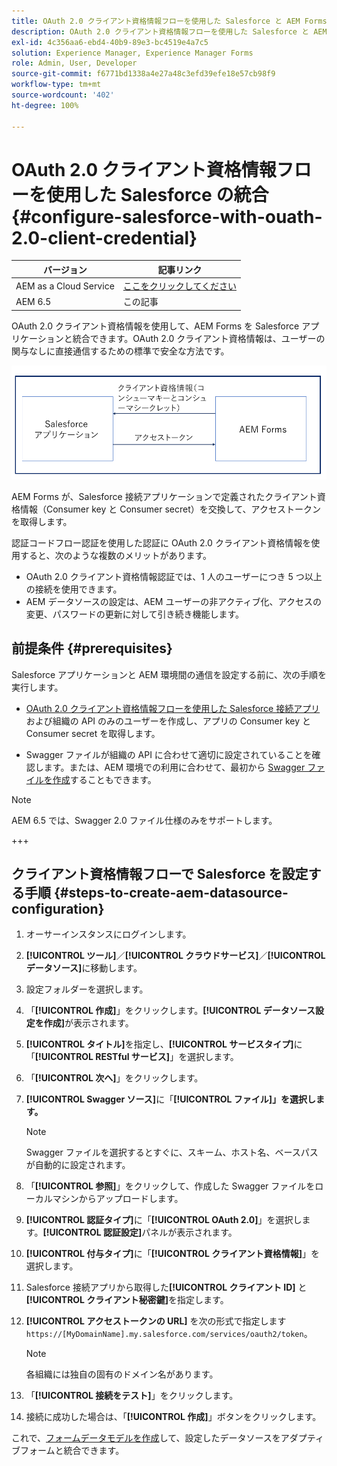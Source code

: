 ```yaml
---
title: OAuth 2.0 クライアント資格情報フローを使用した Salesforce と AEM Forms の統合
description: OAuth 2.0 クライアント資格情報フローを使用した Salesforce と AEM Forms の統合手順
exl-id: 4c356aa6-ebd4-40b9-89e3-bc4519e4a7c5
solution: Experience Manager, Experience Manager Forms
role: Admin, User, Developer
source-git-commit: f6771bd1338a4e27a48c3efd39efe18e57cb98f9
workflow-type: tm+mt
source-wordcount: '402'
ht-degree: 100%

---
```


# OAuth 2.0 クライアント資格情報フローを使用した Salesforce の統合 {#configure-salesforce-with-ouath-2.0-client-credential}

| バージョン | 記事リンク |
| -------- | ---------------------------- |
| AEM as a Cloud Service | [ここをクリックしてください](https://experienceleague.adobe.com/docs/experience-manager-cloud-service/content/forms/integrate/use-form-data-model/oauth2-client-credentials-flow-for-server-to-server-integration.html?lang=ja) |
| AEM 6.5 | この記事 |

OAuth 2.0 クライアント資格情報を使用して、AEM Forms を Salesforce アプリケーションと統合できます。OAuth 2.0 クライアント資格情報は、ユーザーの関与なしに直接通信するための標準で安全な方法です。

![AEM Forms と Salesforce アプリケーション間の通信を設定する際のワークフロー](/help/forms/using/assets/salesforce-workflow.png)

AEM Forms が、Salesforce 接続アプリケーションで定義されたクライアント資格情報（Consumer key と Consumer secret）を交換して、アクセストークンを取得します。

認証コードフロー認証を使用した認証に OAuth 2.0 クライアント資格情報を使用すると、次のような複数のメリットがあります。

* OAuth 2.0 クライアント資格情報認証では、1 人のユーザーにつき 5 つ以上の接続を使用できます。
* AEM データソースの設定は、AEM ユーザーの非アクティブ化、アクセスの変更、パスワードの更新に対して引き続き機能します。

## 前提条件 {#prerequisites}

Salesforce アプリケーションと AEM 環境間の通信を設定する前に、次の手順を実行します。

* [OAuth 2.0 クライアント資格情報フローを使用した Salesforce 接続アプリ](https://help.salesforce.com/s/articleView?id=sf.connected_app_client_credentials_setup.htm&amp;type=5)および組織の API のみのユーザーを作成し、アプリの Consumer key と Consumer secret を取得します。

* Swagger ファイルが組織の API に合わせて適切に設定されていることを確認します。または、AEM 環境での利用に合わせて、最初から [Swagger ファイルを作成](https://experienceleague.adobe.com/docs/experience-manager-learn/cloud-service/forms/integrate-with-salesforce/describe-rest-api.html?lang=ja)することもできます。
>[!NOTE]
>
> AEM 6.5 では、Swagger 2.0 ファイル仕様のみをサポートします。

+++

## クライアント資格情報フローで Salesforce を設定する手順 {#steps-to-create-aem-datasource-configuration}

1. オーサーインスタンスにログインします。
1. **[!UICONTROL ツール]**／**[!UICONTROL クラウドサービス]**／**[!UICONTROL データソース]**&#x200B;に移動します。
1. 設定フォルダーを選択します。
1. 「**[!UICONTROL 作成]**」をクリックします。**[!UICONTROL データソース設定を作成]**&#x200B;が表示されます。
1. **[!UICONTROL タイトル]**&#x200B;を指定し、**[!UICONTROL サービスタイプ]**&#x200B;に「**[!UICONTROL RESTful サービス]**」を選択します。
1. 「**[!UICONTROL 次へ]**」をクリックします。
1. **[!UICONTROL Swagger ソース]**&#x200B;に「**[!UICONTROL ファイル]」を選択します。**
   >[!NOTE]
   >
   > Swagger ファイルを選択するとすぐに、スキーム、ホスト名、ベースパスが自動的に設定されます。

1. 「**[!UICONTROL 参照]**」をクリックして、作成した Swagger ファイルをローカルマシンからアップロードします。
1. **[!UICONTROL 認証タイプ]**&#x200B;に「**[!UICONTROL OAuth 2.0]**」を選択します。**[!UICONTROL 認証設定]**&#x200B;パネルが表示されます。
1. **[!UICONTROL 付与タイプ]**&#x200B;に「**[!UICONTROL クライアント資格情報]**」を選択します。
1. Salesforce 接続アプリから取得した&#x200B;**[!UICONTROL クライアント ID]** と&#x200B;**[!UICONTROL クライアント秘密鍵]**&#x200B;を指定します。
1. **[!UICONTROL アクセストークンの URL]** を次の形式で指定します
   `https://[MyDomainName].my.salesforce.com/services/oauth2/token`。

   >[!NOTE]
   >
   > 各組織には独自の固有のドメイン名があります。

1. 「**[!UICONTROL 接続をテスト]**」をクリックします。
1. 接続に成功した場合は、「**[!UICONTROL 作成]**」ボタンをクリックします。

これで、[フォームデータモデルを作成](https://experienceleague.adobe.com/docs/experience-manager-65/forms/form-data-model/create-form-data-models.html?lang=ja)して、設定したデータソースをアダプティブフォームと統合できます。
